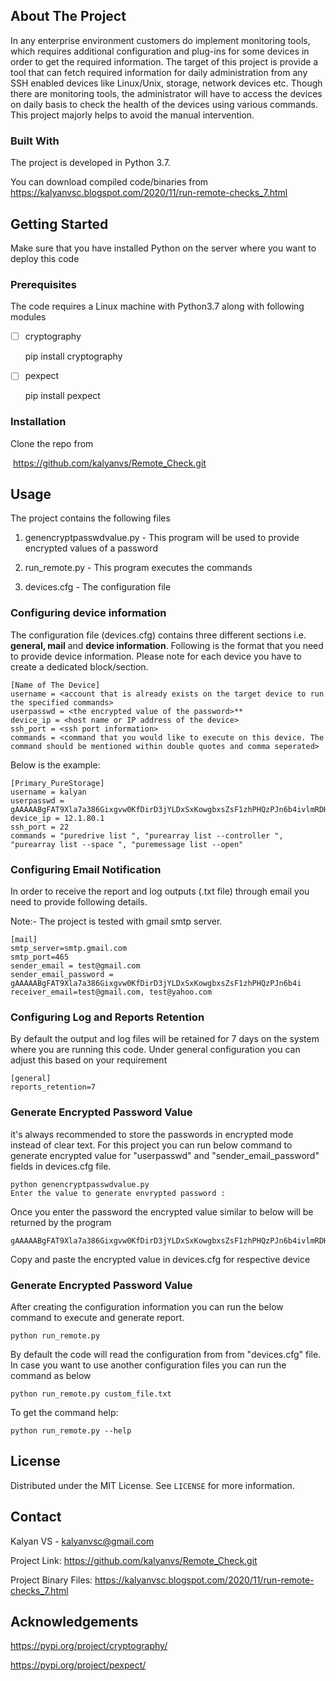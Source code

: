 ## About The Project

In any enterprise environment customers do implement monitoring tools, which requires additional configuration and plug-ins for some devices in order to get the required information. The target of this project is provide a tool that can fetch required information for daily administration from any SSH enabled devices like Linux/Unix, storage, network devices etc. Though there are monitoring tools, the administrator will have to access the devices on daily basis to check the health of the devices using various commands. This project majorly helps to avoid the manual intervention. 

### Built With

The project is developed in Python 3.7.

You can download compiled code/binaries from  https://kalyanvsc.blogspot.com/2020/11/run-remote-checks_7.html

## Getting Started

Make sure that you have installed Python on the server where you want to deploy this code

### Prerequisites

The code requires a Linux machine with Python3.7 along with following modules 

- [ ] cryptography

  pip install cryptography

- [ ] pexpect

  pip install pexpect

### Installation

Clone the repo from

​	https://github.com/kalyanvs/Remote_Check.git

## Usage

The project contains the following files

1. genencryptpasswdvalue.py - This program will be used to provide encrypted values of a password

2. run_remote.py - This program executes the commands 

3. devices.cfg - The configuration file


### Configuring device information

The configuration file (devices.cfg) contains three different sections i.e. **general, mail** and **device information**. Following is the format that you need to provide device information. Please note for each device you have to create a dedicated block/section. 

```
[Name of The Device]
username = <account that is already exists on the target device to run the specified commands>
userpasswd = <the encrypted value of the password>** 
device_ip = <host name or IP address of the device>
ssh_port = <ssh port information>
commands = <command that you would like to execute on this device. The command should be mentioned within double quotes and comma seperated>
```

Below is the example:

```
[Primary_PureStorage]
username = kalyan
userpasswd = gAAAAABgFAT9Xla7a386Gixgvw0KfDirD3jYLDxSxKowgbxsZsF1zhPHQzPJn6b4ivlmRDHK7YlylDV2NN6xgDob8owmv
device_ip = 12.1.80.1
ssh_port = 22
commands = "puredrive list ", "purearray list --controller ", "purearray list --space ", "puremessage list --open"
```

### Configuring Email Notification

In order to receive the report and log outputs (.txt file) through email you need to provide following details. 

Note:- The project is tested with gmail smtp server. 

```
[mail]
smtp_server=smtp.gmail.com
smtp_port=465
sender_email = test@gmail.com
sender_email_password = gAAAAABgFAT9Xla7a386Gixgvw0KfDirD3jYLDxSxKowgbxsZsF1zhPHQzPJn6b4i
receiver_email=test@gmail.com, test@yahoo.com
```

### Configuring Log and Reports Retention

By default the output and log files will be retained for 7 days on the system where you are running this code. Under general configuration you can adjust this based on your requirement

```
[general]
reports_retention=7
```

### Generate Encrypted Password Value

it's always recommended to store the passwords in encrypted mode instead of clear text. For this project you can run below command to generate encrypted value for "userpasswd" and "sender_email_password" fields in devices.cfg file.

```
python genencryptpasswdvalue.py 
Enter the value to generate envrypted password : 
```

Once you enter the password the encrypted value similar to below will be returned by the program

```
gAAAAABgFAT9Xla7a386Gixgvw0KfDirD3jYLDxSxKowgbxsZsF1zhPHQzPJn6b4ivlmRDHK7YlylDV2NN6xgDob8owmv==
```

Copy and paste the encrypted value in devices.cfg for respective device

### Generate Encrypted Password Value

After creating the configuration information you can run the below command to execute and generate report.

```
python run_remote.py
```

By default the code will read the configuration from from "devices.cfg" file. In case you want to use another configuration files you can run the command as below

```
python run_remote.py custom_file.txt
```

To get the command help:

```
python run_remote.py --help
```

## License

Distributed under the MIT License. See `LICENSE` for more information.

## Contact

Kalyan VS - kalyanvsc@gmail.com

Project Link: https://github.com/kalyanvs/Remote_Check.git

Project Binary Files: https://kalyanvsc.blogspot.com/2020/11/run-remote-checks_7.html 

## Acknowledgements

https://pypi.org/project/cryptography/

https://pypi.org/project/pexpect/